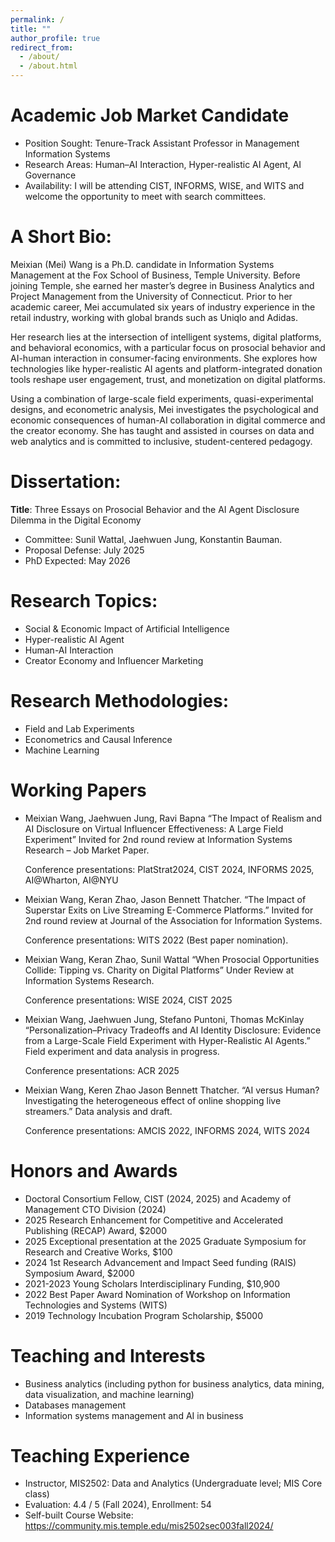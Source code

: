 ```yaml
---
permalink: /
title: ""
author_profile: true
redirect_from: 
  - /about/
  - /about.html
---
```

Academic Job Market Candidate
======
* Position Sought: Tenure-Track Assistant Professor in Management Information Systems
* Research Areas: Human–AI Interaction, Hyper-realistic AI Agent, AI Governance
* Availability: I will be attending CIST, INFORMS, WISE, and WITS and welcome the opportunity to meet with search committees.

A Short Bio:
======
Meixian (Mei) Wang is a Ph.D. candidate in Information Systems Management at the Fox School of Business, Temple University. Before joining Temple, she earned her master’s degree in Business Analytics and Project Management from the University of Connecticut. Prior to her academic career, Mei accumulated six years of industry experience in the retail industry, working with global brands such as Uniqlo and Adidas.

Her research lies at the intersection of intelligent systems, digital platforms, and behavioral economics, with a particular focus on prosocial behavior and AI-human interaction in consumer-facing environments. She explores how technologies like hyper-realistic AI agents and platform-integrated donation tools reshape user engagement, trust, and monetization on digital platforms.

Using a combination of large-scale field experiments, quasi-experimental designs, and econometric analysis, Mei investigates the psychological and economic consequences of human-AI collaboration in digital commerce and the creator economy. She has taught and assisted in courses on data and web analytics and is committed to inclusive, student-centered pedagogy. 

Dissertation:
======
**Title**: Three Essays on Prosocial Behavior and the AI Agent Disclosure Dilemma in the Digital Economy

* Committee:  Sunil Wattal, Jaehwuen Jung, Konstantin Bauman.
* Proposal Defense: July 2025
* PhD Expected: May 2026

Research Topics:
======
* Social & Economic Impact of Artificial Intelligence
* Hyper-realistic AI Agent
* Human-AI Interaction
* Creator Economy and Influencer Marketing

Research Methodologies:
======
* Field and Lab Experiments
* Econometrics and Causal Inference
* Machine Learning

Working Papers
======
* Meixian Wang, Jaehwuen Jung, Ravi Bapna “The Impact of Realism and AI Disclosure on Virtual Influencer Effectiveness: A Large Field Experiment”
  Invited for 2nd round review at Information Systems Research – Job Market Paper.

  Conference presentations: PlatStrat2024, CIST 2024, INFORMS 2025, AI@Wharton, AI@NYU
  
* Meixian Wang, Keran Zhao, Jason Bennett Thatcher. “The Impact of Superstar Exits on Live Streaming E-Commerce Platforms.”
  Invited for 2nd round review at Journal of the Association for Information Systems.

  Conference presentations: WITS 2022 (Best paper nomination).
  
* Meixian Wang, Keran Zhao, Sunil Wattal “When Prosocial Opportunities Collide: Tipping vs. Charity on Digital Platforms”
  Under Review at Information Systems Research.

  Conference presentations: WISE 2024, CIST 2025
  
* Meixian Wang, Jaehwuen Jung, Stefano Puntoni, Thomas McKinlay “Personalization–Privacy Tradeoffs and AI Identity Disclosure: Evidence from a Large-Scale Field Experiment with Hyper-Realistic AI Agents.”
  Field experiment and data analysis in progress.

  Conference presentations: ACR 2025
  
* Meixian Wang, Keren Zhao Jason Bennett Thatcher. “AI versus Human? Investigating the heterogeneous effect of online shopping live streamers.”
  Data analysis and draft.

  Conference presentations: AMCIS 2022, INFORMS 2024, WITS 2024

Honors and Awards
======
* Doctoral Consortium Fellow, CIST (2024, 2025) and Academy of Management CTO Division (2024)
* 2025 Research Enhancement for Competitive and Accelerated Publishing (RECAP) Award, $2000
* 2025 Exceptional presentation at the 2025 Graduate Symposium for Research and Creative Works, $100
* 2024 1st Research Advancement and Impact Seed funding (RAIS) Symposium Award, $2000
* 2021-2023 Young Scholars Interdisciplinary Funding, $10,900
* 2022 Best Paper Award Nomination of Workshop on Information Technologies and Systems (WITS)
* 2019 Technology Incubation Program Scholarship, $5000

Teaching and Interests
======
* Business analytics (including python for business analytics, data mining, data visualization, and machine learning)
* Databases management
* Information systems management and AI in business

Teaching Experience
======
* Instructor, MIS2502: Data and Analytics (Undergraduate level; MIS Core class)
* Evaluation: 4.4 / 5 (Fall 2024), Enrollment: 54
* Self-built Course Website: https://community.mis.temple.edu/mis2502sec003fall2024/
